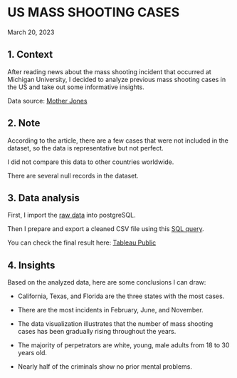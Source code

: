 # US MASS SHOOTING CASES
March 20, 2023

## 1. Context

After reading news about the mass shooting incident that occurred at Michigan University, I decided to analyze previous mass shooting cases in the US and take out some informative insights.

Data source: [Mother Jones](https://www.motherjones.com/politics/2012/12/mass-shootings-mother-jones-full-data/)

## 2. Note

According to the article, there are a few cases that were not included in the dataset, so the data is representative but not perfect.

I did not compare this data to other countries worldwide.

There are several null records in the dataset.

## 3. Data analysis

First, I import the [raw data](https://github.com/Longnh-github/US-mass-shooting-cases/blob/main/mass%20shooting%20US_raw.csv) into postgreSQL.

Then I prepare and export a cleaned CSV file using this [SQL query](https://github.com/Longnh-github/US-mass-shooting-cases/blob/main/mass_shooting.sql).

You can check the final result here: [Tableau Public](https://public.tableau.com/app/profile/long7032/viz/USmassshootingcases/Dashboard1)

## 4. Insights

Based on the analyzed data, here are some conclusions I can draw:

- California, Texas, and Florida are the three states with the most cases.

- There are the most incidents in February, June, and November.

- The data visualization illustrates that the number of mass shooting cases has been gradually rising throughout the years.

- The majority of perpetrators are white, young, male adults from 18 to 30 years old.

- Nearly half of the criminals show no prior mental problems.

